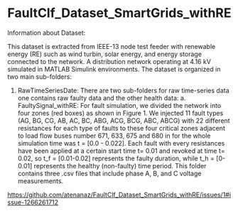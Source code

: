 # FaultClf_Dataset_SmartGrids_withRE

Information about Dataset:

This dataset is extracted from IEEE-13 node test feeder with renewable energy (RE) such as  wind turbin, solar energy, and energy storage connected to the network. A distribution network operating at 4.16 kV simulated in MATLAB Simulink environments. The dataset is organized in two main sub-folders:

1. RawTimeSeriesDate: There are two sub-folders for raw time-series data one contains raw faulty data and the other health data: 
a. FaultySignal_withRE: For fault simulation, we divided the network into four zones (red boxes) as shown in Figure 1. We injected 11 fault types (AG, BG, CG, AB, AC, BC, ABG, ACG, BCG, ABC, ABCG) with 22 different resistances for each type of faults to these four critical zones adjacent to load flow buses number 671, 633, 675 and 680 in for the whole simulation time was t = [0.0 - 0.022]. Each fault with every resistances have been applied at a certain start time t= 0.01 and revoked at time t= 0.02, so t_f = [0.01-0.02] represents the faulty duration, while t_h = [0-0.01] represents the healthy (non-faulty) time period. This folder contains three .csv files that include phase A, B, and C voltage measurements.

https://github.com/atenanaz/FaultClf_Dataset_SmartGrids_withRE/issues/1#issue-1266261712
